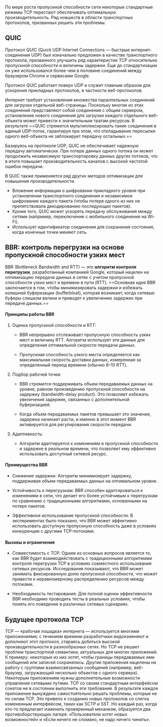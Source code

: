 По мере роста пропускной способности сети некоторые стандартные режимы TCP перестают обеспечивать оптимальную производительность. Ряд новшеств в области транспортных протоколов, призванных решить эти проблемы.

## QUIC

Протокол QUIC (Quick UDP Internet Connections — быстрые интернет-соединения UDP) был изначально предложен в качестве транспортного протокола, призванного улучшить ряд характеристик TCP относительно пропускной способности и величины задержки. 
	Еще до стандартизации он уже использовался более чем в половине соединений между браузером Chrome и сервисами Google.

Протокол QUIC работает поверх UDP и служит главным образом для ускорения прикладных протоколов, в частности веб-протоколов.


Интернет требует установления множества параллельных соединений для загрузки отдельной веб-страницы. Поскольку многие из этих соединений представляют собой соединения с общим сервером, установление нового соединения для загрузки каждого отдельного веб-объекта может привести к значительным тратам ресурсов. В результате ==QUIC стремится мультиплексировать такие соединения в единый UDP-поток, гарантируя при этом, что откладывание пересылки одного веб-объекта не заблокирует передачу остальных.==

Базируясь на протоколе UDP, QUIC не обеспечивает надежную передачу автоматически. При потере данных одного потока он может продолжить независимую транспортировку данных других потоков, что в итоге повышает производительность каналов с высокой частотой ошибок передачи. 

В QUIC также применяется ряд других методов оптимизации для повышения производительности.
- Вложение информации о шифровании прикладного уровня при установлении транспортного соединения и независимое шифрование каждого пакета (чтобы потеря одного из них не препятствовала декодированию последующих пакетов).
- Кроме того, QUIC может ускорять передачу обслуживания между сетями (например, переключение с мобильного соединения на Wi-Fi). 
- Использует идентификатор соединения для сохранения состояния, когда конечные точки меняют сеть.

## BBR: контроль перегрузки на основе пропускной способности узких мест

BBR (Bottleneck Bandwidth and RTT) — это **алгоритм контроля перегрузки**, разработанный компанией Google, который нацелен на оптимизацию передачи данных в сетях с учетом пропускной способности узких мест и времени в пути (RTT). ==Основная идея BBR заключается в том, чтобы минимизировать задержки и избежать излишней буферизации (bufferbloat), которая возникает, когда сетевые буферы слишком велики и приводят к увеличению задержек при передаче данных.==

#### Принципы работы BBR

1. Оценка пропускной способности и RTT:

   - BBR непрерывно отслеживает пропускную способность узких мест и величину RTT. Алгоритм использует эти данные для определения оптимальной скорости передачи данных.

   - Пропускная способность узкого места определяется как максимальная скорость доставки данных, измеренная за определенный период времени (обычно 6–10 RTT).

2. Подбор рабочей точки:

   - BBR стремится поддерживать объем передаваемых данных на уровне, равном произведению пропускной способности на задержку (bandwidth-delay product). Это позволяет избежать увеличения задержек, связанных с дополнительной буферизацией.

   - Когда объем передаваемых пакетов превышает это значение, задержка начинает расти, и именно в этот момент BBR активируется для регулирования скорости передачи.

3. Адаптивность:

   - Алгоритм адаптируется к изменениям в пропускной способности и задержке в реальном времени, что позволяет ему эффективно использовать доступный сетевой ресурс.

#### Преимущества BBR

- Снижение задержки: Алгоритм минимизирует задержку, поддерживая объем передаваемых данных на оптимальном уровне.

- Устойчивость к перегрузкам: BBR способен адаптироваться к изменениям в сети, что делает его более устойчивым к перегрузкам по сравнению с традиционными алгоритмами, основанными на потере пакетов.

- Эффективное использование пропускной способности: В экспериментах было показано, что BBR может эффективно использовать доступную пропускную способность даже в условиях конкуренции с другими TCP-потоками.

#### Вызовы и ограничения

- Совместимость с TCP: Одним из основных вопросов является то, как BBR будет взаимодействовать с традиционными алгоритмами контроля перегрузки TCP в условиях совместного использования сетевых ресурсов. Исследования показывают, что BBR может занимать фиксированную долю пропускной способности, что может привести к неравномерному распределению ресурсов между потоками.

- Необходимость тестирования: Для полной оценки эффективности BBR необходимо проводить тесты в реальных условиях, чтобы понять его поведение в различных сетевых сценариях.

## Будущее протокола TCP

TCP — «рабочая лошадка» интернета — используется многими приложениями; с течением времени разработчики видоизменяют и дополняют этот протокол, стараясь добиться высокой производительности в разнообразных сетях. Но TCP не решает проблем транспортной семантики, актуальных для многих приложений. К примеру: некоторые из них хотят, чтобы границы передаваемых ими сообщений или записей сохранялись. Другие приложения нацелены на работу с группами взаимосвязанных сообщений (например, веб-браузер, загружающий несколько объектов с одного сервера). Некоторым приложениям нужны дополнительные возможности управления сетевыми путями. TCP со своим стандартным интерфейсом сокетов не в состоянии выполнить эти требования. В результате каждое приложение вынуждено самостоятельно решать проблемы, которые не по силам TCP. Это привело к созданию новых протоколов со слегка измененным интерфейсом, таких как SCTP и SST. Но каждый раз, когда кто-то предлагает изменить проверенный механизм, образуется два противоборствующих лагеря: «Пользователи хотят новых возможностей» и «Если ничего не сломано, не надо ничего чинить».